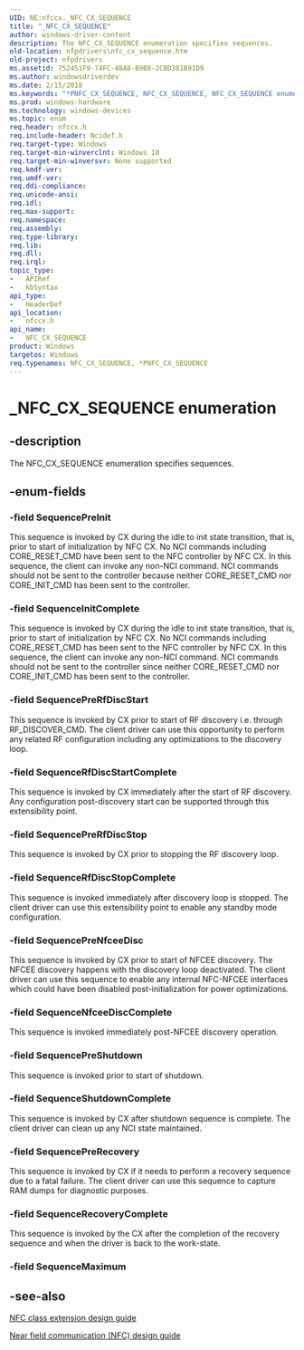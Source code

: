 ```yaml
---
UID: NE:nfccx._NFC_CX_SEQUENCE
title: "_NFC_CX_SEQUENCE"
author: windows-driver-content
description: The NFC_CX_SEQUENCE enumeration specifies sequences.
old-location: nfpdrivers\nfc_cx_sequence.htm
old-project: nfpdrivers
ms.assetid: 752451F9-74FC-48A8-B9B8-2CBD381B91D9
ms.author: windowsdriverdev
ms.date: 2/15/2018
ms.keywords: "*PNFC_CX_SEQUENCE, NFC_CX_SEQUENCE, NFC_CX_SEQUENCE enumeration [Near-Field Proximity Drivers], PNFC_CX_SEQUENCE, SequenceInitComplete, SequenceMaximum, SequenceNfceeDiscComplete, SequencePreInit, SequencePreNfceeDisc, SequencePreRecovery, SequencePreRfDiscStart, SequencePreRfDiscStop, SequencePreShutdown, SequenceRecoveryComplete, SequenceRfDiscStartComplete, SequenceRfDiscStopComplete, SequenceShutdownComplete, _NFC_CX_SEQUENCE, nfccx/NFC_CX_SEQUENCE, nfccx/SequenceInitComplete, nfccx/SequenceMaximum, nfccx/SequenceNfceeDiscComplete, nfccx/SequencePreInit, nfccx/SequencePreNfceeDisc, nfccx/SequencePreRecovery, nfccx/SequencePreRfDiscStart, nfccx/SequencePreRfDiscStop, nfccx/SequencePreShutdown, nfccx/SequenceRecoveryComplete, nfccx/SequenceRfDiscStartComplete, nfccx/SequenceRfDiscStopComplete, nfccx/SequenceShutdownComplete, nfpdrivers.nfc_cx_sequence"
ms.prod: windows-hardware
ms.technology: windows-devices
ms.topic: enum
req.header: nfccx.h
req.include-header: Ncidef.h
req.target-type: Windows
req.target-min-winverclnt: Windows 10
req.target-min-winversvr: None supported
req.kmdf-ver: 
req.umdf-ver: 
req.ddi-compliance: 
req.unicode-ansi: 
req.idl: 
req.max-support: 
req.namespace: 
req.assembly: 
req.type-library: 
req.lib: 
req.dll: 
req.irql: 
topic_type:
-	APIRef
-	kbSyntax
api_type:
-	HeaderDef
api_location:
-	nfccx.h
api_name:
-	NFC_CX_SEQUENCE
product: Windows
targetos: Windows
req.typenames: NFC_CX_SEQUENCE, *PNFC_CX_SEQUENCE
---
```


# _NFC_CX_SEQUENCE enumeration


## -description


The NFC_CX_SEQUENCE enumeration specifies sequences.


## -enum-fields




### -field SequencePreInit

This sequence is invoked by CX during the idle to init state transition, that is, prior to start of initialization by NFC CX. No NCI commands including CORE_RESET_CMD have been sent to the NFC controller by NFC CX. In this sequence, the client can invoke any non-NCI command. NCI commands should not be sent to the controller because neither CORE_RESET_CMD nor CORE_INIT_CMD has been sent to the controller.


### -field SequenceInitComplete

This sequence is invoked by CX during the idle to init state transition, that is, prior to start of initialization by NFC CX. No NCI commands including CORE_RESET_CMD has been sent to the NFC controller by NFC CX. In this sequence, the client can invoke any non-NCI command. NCI commands should not be sent to the controller since neither CORE_RESET_CMD nor CORE_INIT_CMD has been sent to the controller.


### -field SequencePreRfDiscStart

This sequence is invoked by CX prior to start of RF discovery i.e. through RF_DISCOVER_CMD. The client driver can use this opportunity to perform any related RF configuration including any optimizations to the discovery loop.


### -field SequenceRfDiscStartComplete

This sequence is invoked by CX immediately after the start of RF discovery. Any configuration post-discovery start can be supported through this extensibility point.


### -field SequencePreRfDiscStop

This sequence is invoked by CX prior to stopping the RF discovery loop.


### -field SequenceRfDiscStopComplete

This sequence is invoked immediately after discovery loop is stopped. The client driver can use this extensibility point to enable any standby mode configuration.


### -field SequencePreNfceeDisc

This sequence is invoked by CX prior to start of NFCEE discovery. The NFCEE discovery happens with the discovery loop deactivated. The client driver can use this sequence to enable any internal NFC-NFCEE interfaces which could have been disabled post-initialization for power optimizations. 


### -field SequenceNfceeDiscComplete

This sequence is invoked immediately post-NFCEE discovery operation.


### -field SequencePreShutdown

This sequence is invoked prior to start of shutdown.


### -field SequenceShutdownComplete

This sequence is invoked by CX after shutdown sequence is complete. The client driver can clean up any NCI state maintained.


### -field SequencePreRecovery

This sequence is invoked by CX if it needs to perform a recovery sequence due to a fatal failure. The client driver can use this sequence to capture RAM dumps for diagnostic purposes.


### -field SequenceRecoveryComplete

This sequence is invoked by the CX after the completion of the recovery sequence and when the driver is back to the work-state.


### -field SequenceMaximum


## -see-also




<a href="https://msdn.microsoft.com/windows/hardware/drivers/nfc/nfc-class-extension-">NFC class extension design guide</a>



<a href="http://go.microsoft.com/fwlink/p/?LinkID=785320">Near field communication (NFC) design guide</a>
 

 

